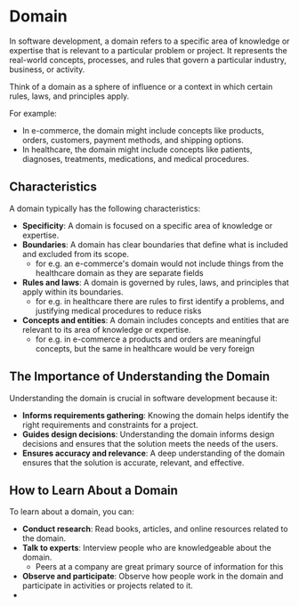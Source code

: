 # Domain

In software development, a domain refers to a specific area of knowledge or expertise that is relevant to a particular problem or project. 
It represents the real-world concepts, processes, and rules that govern a particular industry, business, or activity.

Think of a domain as a sphere of influence or a context in which certain rules, laws, and principles apply. 

For example:
- In e-commerce, the domain might include concepts like products, orders, customers, payment methods, and shipping options.
- In healthcare, the domain might include concepts like patients, diagnoses, treatments, medications, and medical procedures.

## Characteristics

A domain typically has the following characteristics:

- **Specificity**: A domain is focused on a specific area of knowledge or expertise.
- **Boundaries**: A domain has clear boundaries that define what is included and excluded from its scope.
  - for e.g. an e-commerce's domain would not include things from the healthcare domain as they are separate fields
- **Rules and laws**: A domain is governed by rules, laws, and principles that apply within its boundaries.
  - for e.g. in healthcare there are rules to first identify a problems, and justifying medical procedures to reduce risks
- **Concepts and entities**: A domain includes concepts and entities that are relevant to its area of knowledge or expertise.
  - for e.g. in e-commerce a products and orders are meaningful concepts, but the same in healthcare would be very foreign


## The Importance of Understanding the Domain

Understanding the domain is crucial in software development because it:

- **Informs requirements gathering**: Knowing the domain helps identify the right requirements and constraints for a project.
- **Guides design decisions**: Understanding the domain informs design decisions and ensures that the solution meets the needs of the users.
- **Ensures accuracy and relevance**: A deep understanding of the domain ensures that the solution is accurate, relevant, and effective.

## How to Learn About a Domain

To learn about a domain, you can:

- **Conduct research**: Read books, articles, and online resources related to the domain.
- **Talk to experts**: Interview people who are knowledgeable about the domain.
   - Peers at a company are great primary source of information for this 
- **Observe and participate**: Observe how people work in the domain and participate in activities or projects related to it.
- 